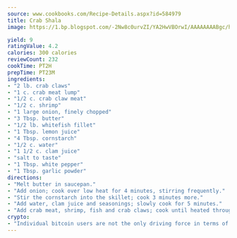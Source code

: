 ```yaml
---
source: www.cookbooks.com/Recipe-Details.aspx?id=584979
title: Crab Shala
image: https://1.bp.blogspot.com/-2Nw8c0urvZI/YA2HwVBOrwI/AAAAAAAABgc/hcoCuYbLRGghREWYfHLERS8jzKEXzVPXwCLcBGAsYHQ/s154/14.png

yield: 9
ratingValue: 4.2
calories: 300 calories
reviewCount: 232
cookTime: PT2H
prepTime: PT23M
ingredients:
- "2 lb. crab claws"
- "1 c. crab meat lump"
- "1/2 c. crab claw meat"
- "1/2 c. shrimp"
- "1 large onion, finely chopped"
- "3 Tbsp. butter"
- "1/2 lb. whitefish fillet"
- "1 Tbsp. lemon juice"
- "4 Tbsp. cornstarch"
- "1/2 c. water"
- "1 1/2 c. clam juice"
- "salt to taste"
- "1 Tbsp. white pepper"
- "1 Tbsp. garlic powder"
directions:
- "Melt butter in saucepan."
- "Add onion; cook over low heat for 4 minutes, stirring frequently."
- "Stir the cornstarch into the skillet; cook 3 minutes more."
- "Add water, clam juice and seasonings; slowly cook for 5 minutes."
- "Add crab meat, shrimp, fish and crab claws; cook until heated through about 20 minutes on low heat."
crypto:
- "Individual bitcoin users are not the only driving force in terms of securing the bitcoin network."
---
```


